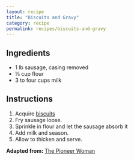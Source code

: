 ```yaml
---
layout: recipe
title: "Biscuits and Gravy"
category: recipe
permalink: recipes/biscuits-and-gravy
---
```


## Ingredients
- 1 lb sausage, casing removed
- &#8531; cup flour
- 3 to four cups milk



## Instructions
1. Acquire [biscuits](../biscuits)
2. Fry sausage loose.
3. Sprinkle in flour and let the sausage absorb it
4. Add milk and season.
5. Allow to thicken and serve.

**Adapted from:** [The Pioneer Woman](http://thepioneerwoman.com/cooking/2013/03/drop-biscuits-and-sausage-gravy/)